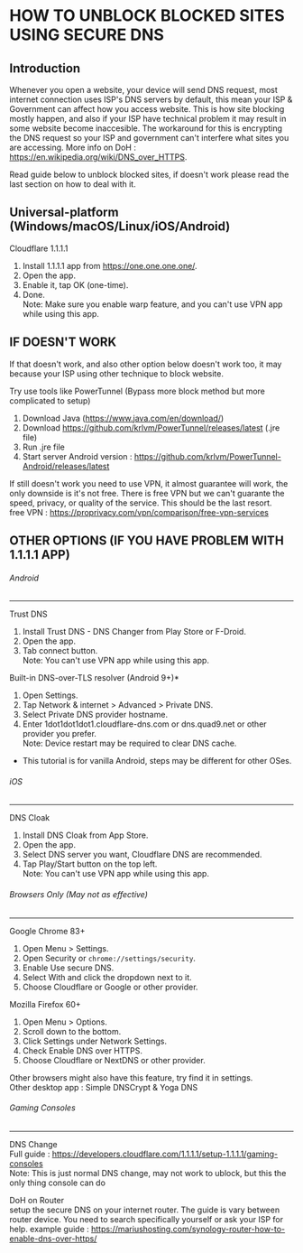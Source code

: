 # HOW TO UNBLOCK BLOCKED SITES USING SECURE DNS
 
## Introduction
Whenever you open a website, your device will send DNS request, most internet connection uses ISP's DNS servers by default, this mean your ISP & Government can affect how you access website. This is how site blocking mostly happen, and also if your ISP have technical problem it may result in some website become inaccesible. The workaround for this is encrypting the DNS request so your ISP and government can't interfere what sites you are accessing. More info on DoH : https://en.wikipedia.org/wiki/DNS_over_HTTPS.

Read guide below to unblock blocked sites, if doesn't work please read the last section on how to deal with it.
 
 
## Universal-platform (Windows/macOS/Linux/iOS/Android)
Cloudflare 1.1.1.1
1. Install 1.1.1.1 app from https://one.one.one.one/.
2. Open the app.
3. Enable it, tap OK (one-time).  
4. Done.  
Note: Make sure you enable warp feature, and you can't use VPN app while using this app.  

## IF DOESN'T WORK
If that doesn't work, and also other option below doesn't work too, it may because your ISP using other technique to block website.  
  
Try use tools like PowerTunnel (Bypass more block method but more complicated to setup)  
1. Download Java (https://www.java.com/en/download/)
2. Download https://github.com/krlvm/PowerTunnel/releases/latest (.jre file)
3. Run .jre file
4. Start server
Android version : https://github.com/krlvm/PowerTunnel-Android/releases/latest 
  
If still doesn't work you need to use VPN, it almost guarantee will work, the only downside is it's not free. There is free VPN but we can't guarante the speed, privacy, or quality of the service. This should be the last resort.  
free VPN : https://proprivacy.com/vpn/comparison/free-vpn-services
 
## OTHER OPTIONS (IF YOU HAVE PROBLEM WITH 1.1.1.1 APP)

###### Android
---

Trust DNS
1. Install Trust DNS - DNS Changer from Play Store or F-Droid.
2. Open the app.
3. Tab connect button.  
Note: You can't use VPN app while using this app.
 
Built-in DNS-over-TLS resolver (Android 9+)*
1. Open Settings.
2. Tap Network & internet > Advanced > Private DNS.
3. Select Private DNS provider hostname.
4. Enter 1dot1dot1dot1.cloudflare-dns.com or dns.quad9.net or other provider you prefer.  
Note: Device restart may be required to clear DNS cache.
* This tutorial is for vanilla Android, steps may be different for other OSes.
 

###### iOS
---

DNS Cloak
1. Install DNS Cloak from App Store.
2. Open the app.
3. Select DNS server you want, Cloudflare DNS are recommended.
4. Tap Play/Start button on the top left.  
Note: You can't use VPN app while using this app.
 
  
###### Browsers Only (May not as effective)
---

Google Chrome 83+
1. Open Menu > Settings.
2. Open Security or `chrome://settings/security`.
3. Enable Use secure DNS.
4. Select With and click the dropdown next to it.
5. Choose Cloudflare or Google or other provider.
 
Mozilla Firefox 60+
1. Open Menu > Options.
2. Scroll down to the bottom.
3. Click Settings under Network Settings.
4. Check Enable DNS over HTTPS.
5. Choose Cloudflare or NextDNS or other provider.

Other browsers might also have this feature, try find it in settings.  
Other desktop app : Simple DNSCrypt & Yoga DNS  
  
###### Gaming Consoles
---

DNS Change  
Full guide : https://developers.cloudflare.com/1.1.1.1/setup-1.1.1.1/gaming-consoles  
Note: This is just normal DNS change, may not work to ublock, but this the only thing console can do

DoH on Router  
setup the secure DNS on your internet router. The guide is vary between router device. You need to search specifically yourself or ask your ISP for help.
example guide : https://mariushosting.com/synology-router-how-to-enable-dns-over-https/  
